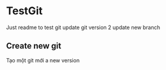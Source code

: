 # TestGit
Just readme to test git
update git version 2
update new branch

## Create new git
Tạo một git mới a new version 

